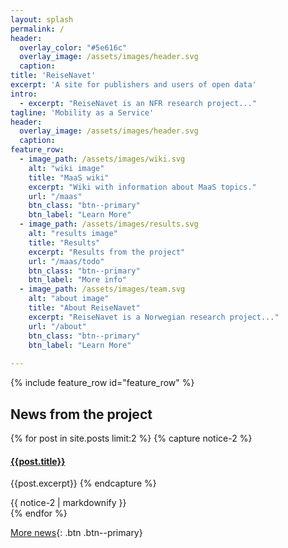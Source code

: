 ```yaml
---
layout: splash
permalink: /
header:
  overlay_color: "#5e616c"
  overlay_image: /assets/images/header.svg
  caption:
title: 'ReiseNavet'
excerpt: 'A site for publishers and users of open data'
intro: 
  - excerpt: "ReiseNavet is an NFR research project..."
tagline: 'Mobility as a Service'
header:
  overlay_image: /assets/images/header.svg
  caption: 
feature_row:
  - image_path: /assets/images/wiki.svg
    alt: "wiki image"
    title: "MaaS wiki"
    excerpt: "Wiki with information about MaaS topics."
    url: "/maas"
    btn_class: "btn--primary"
    btn_label: "Learn More"
  - image_path: /assets/images/results.svg
    alt: "results image"
    title: "Results"
    excerpt: "Results from the project"
    url: "/maas/todo"
    btn_class: "btn--primary"
    btn_label: "More info"
  - image_path: /assets/images/team.svg
    alt: "about image"
    title: "About ReiseNavet"
    excerpt: "ReiseNavet is a Norwegian research project..."
    url: "/about"
    btn_class: "btn--primary"
    btn_label: "Learn More"
    
---
```


{% include feature_row id="feature_row" %}

## News from the project
{% for post in site.posts limit:2 %}
{% capture notice-2 %}
#### [{{post.title}}]({{post.url}})
{{post.excerpt}}
{% endcapture %}
<div class="notice--primary">{{ notice-2 | markdownify }}</div>
{% endfor %}

[More news](/news){: .btn .btn--primary}
